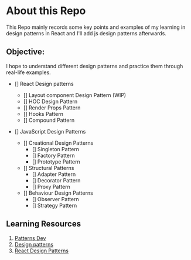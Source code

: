# About this Repo
This Repo mainly records some key points and examples of my learning in design patterns in React and I'll add js design patterns afterwards.

## Objective:
I hope to understand different design patterns and practice them through real-life examples.

- [] React Design patterns
  - [] Layout component Design Pattern (WIP)
  - [] HOC Design Pattern
  - [] Render Props Pattern
  - [] Hooks Pattern
  - [] Compound Pattern

- [] JavaScript Design Patterns
  - [] Creational Design Patterns
    - [] Singleton Pattern
    - [] Factory Pattern
    - [] Prototype Pattern
  - [] Structural Patterns
    - [] Adapter Pattern
    - [] Decorator Pattern
    - [] Proxy Pattern
  - [] Behaviour Design Patterns
    - [] Observer Pattern
    - [] Strategy Pattern   

## Learning Resources
1. [Patterns Dev](https://www.patterns.dev/)
2. [Design patterns](https://refactoringguru.cn/design-patterns)
3. [React Design Patterns](https://reactpatterns.com/)
